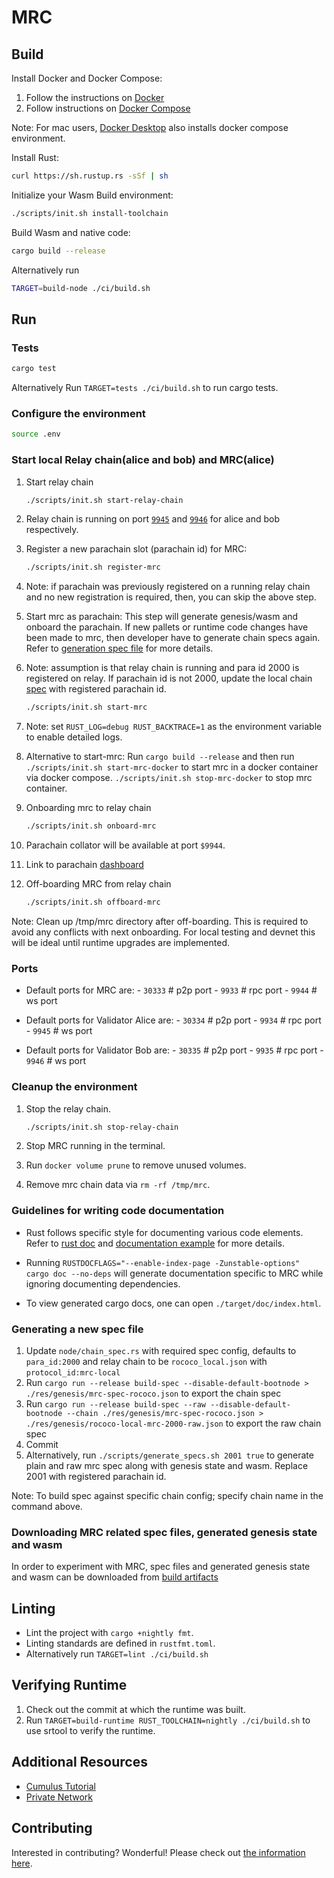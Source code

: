 # MRC

## Build

Install Docker and Docker Compose:

1. Follow the instructions on [Docker](https://docs.docker.com/engine/install/)
2. Follow instructions on [Docker Compose](https://docs.docker.com/compose/install/)

Note: For mac users, [Docker Desktop](https://docs.docker.com/desktop/mac/install/) also installs docker compose environment.

Install Rust:

```bash
curl https://sh.rustup.rs -sSf | sh
```

Initialize your Wasm Build environment:

```bash
./scripts/init.sh install-toolchain
```

Build Wasm and native code:

```bash
cargo build --release
```

Alternatively run

```bash
TARGET=build-node ./ci/build.sh
```

## Run

### Tests

```bash
cargo test
```

Alternatively Run `TARGET=tests ./ci/build.sh` to run cargo tests.

### Configure the environment

```bash
source .env
```

### Start local Relay chain(alice and bob) and MRC(alice)

1. Start relay chain

    ```bash
    ./scripts/init.sh start-relay-chain
    ```

1. Relay chain is running on port [`9945`](https://polkadot.js.org/apps/?rpc=ws%3A%2F%2F127.0.0.1%3A9944#/explorer) and [`9946`](https://polkadot.js.org/apps/?rpc=ws%3A%2F%2F127.0.0.1%3A9946#/explorer) for alice and bob respectively.

1. Register a new parachain slot (parachain id) for MRC:

    ```bash
    ./scripts/init.sh register-mrc
    ```

1. Note: if parachain was previously registered on a running relay chain and no new registration is required, then, you can skip the above step.

1. Start mrc as parachain: This step will generate genesis/wasm and onboard the parachain. If new pallets or runtime code changes have been made to mrc, then developer have to generate chain specs again. Refer to [generation spec file](#generating-a-new-spec-file) for more details.

1. Note: assumption is that relay chain is running and para id 2000 is registered on relay. If parachain id is not 2000, update the local chain [spec](#generating-a-new-spec-file) with registered parachain id.

    ```bash
    ./scripts/init.sh start-mrc
    ```

1. Note: set `RUST_LOG=debug RUST_BACKTRACE=1` as the environment variable to enable detailed logs.

1. Alternative to start-mrc: Run ```cargo build --release``` and then run ```./scripts/init.sh start-mrc-docker``` to start mrc in a docker container via docker compose. ```./scripts/init.sh stop-mrc-docker``` to stop mrc container.

1. Onboarding mrc to relay chain

    ```bash
    ./scripts/init.sh onboard-mrc
    ```

1. Parachain collator will be available at  port `$9944`.

1. Link to parachain [dashboard](https://polkadot.js.org/apps/?rpc=ws%3A%2F%2F127.0.0.1%3A9944)

1. Off-boarding MRC from relay chain

    ```bash
    ./scripts/init.sh offboard-mrc
    ```

Note: Clean up /tmp/mrc directory after off-boarding. This is required to avoid any conflicts with next onboarding. For local testing and devnet this will be ideal until runtime upgrades are implemented.

### Ports

- Default ports for MRC are:
      - ```30333``` # p2p port
      - ```9933```  # rpc port
      - ```9944```  # ws port

- Default ports for Validator Alice are:
      - ```30334``` # p2p port
      - ```9934```  # rpc port
      - ```9945```  # ws port

- Default ports for Validator Bob are:
      - ```30335``` # p2p port
      - ```9935```  # rpc port
      - ```9946```  # ws port

### Cleanup the environment

1. Stop the relay chain.

    ```bash
    ./scripts/init.sh stop-relay-chain
    ```

1. Stop MRC running in the terminal.

1. Run ```docker volume prune``` to remove unused volumes.

1. Remove mrc chain data via ```rm -rf /tmp/mrc```.

### Guidelines for writing code documentation

- Rust follows specific style for documenting various code elements. Refer to [rust doc](https://doc.rust-lang.org/rustdoc/how-to-write-documentation.html) and [documentation example](https://doc.rust-lang.org/rust-by-example/meta/doc.html) for more details.

- Running ```RUSTDOCFLAGS="--enable-index-page -Zunstable-options" cargo doc --no-deps``` will generate documentation specific to MRC while ignoring documenting dependencies.

- To view generated cargo docs, one can open ```./target/doc/index.html```.

### Generating a new spec file

1. Update `node/chain_spec.rs` with required spec config, defaults to `para_id:2000` and relay chain to be `rococo_local.json` with `protocol_id:mrc-local`
2. Run `cargo run --release build-spec --disable-default-bootnode > ./res/genesis/mrc-spec-rococo.json` to export the chain spec
3. Run `cargo run --release build-spec --raw --disable-default-bootnode --chain ./res/genesis/mrc-spec-rococo.json > ./res/genesis/rococo-local-mrc-2000-raw.json` to export the raw chain spec
4. Commit
5. Alternatively, run ```./scripts/generate_specs.sh 2001 true``` to generate plain and raw mrc spec along with genesis state and wasm. Replace 2001 with registered parachain id.

Note: To build spec against specific chain config; specify chain name in the command above.

### Downloading MRC related spec files, generated genesis state and wasm

In order to experiment with MRC, spec files and generated genesis state and wasm can be downloaded from [build artifacts](https://github.com/LibertyDSNP/mrc/actions/workflows/main.yml?query=branch%3Amain)

## Linting

- Lint the project with `cargo +nightly fmt`.
- Linting standards are defined in `rustfmt.toml`.
- Alternatively run `TARGET=lint ./ci/build.sh`

## Verifying Runtime

1. Check out the commit at which the runtime was built.
2. Run `TARGET=build-runtime RUST_TOOLCHAIN=nightly ./ci/build.sh` to use srtool to verify the runtime.

## Additional Resources

- [Cumulus Tutorial](https://docs.substrate.io/tutorials/v3/cumulus/start-relay/)
- [Private Network](https://docs.substrate.io/tutorials/v3/private-network/)

## Contributing

Interested in contributing?
Wonderful!
Please check out [the information here](./CONTRIBUTING.md).
